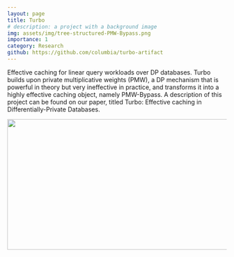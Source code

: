 ```yaml
---
layout: page
title: Turbo
# description: a project with a background image
img: assets/img/tree-structured-PMW-Bypass.png
importance: 1
category: Research
github: https://github.com/columbia/turbo-artifact
---
```


Effective caching for linear query workloads over DP databases. Turbo builds upon private multiplicative weights (PMW), a DP mechanism that is powerful in theory but very ineffective in practice, 
and transforms it into a highly effective caching object, namely PMW-Bypass. A description of this project can be found on our paper, titled Turbo: Effective caching in Differentially-Private Databases.

[<img src="" width="600" height="300"
/>](https://www.youtube.com/watch?v=wcx53OCn_Sk&ab_channel=KellyKostopoulou)

